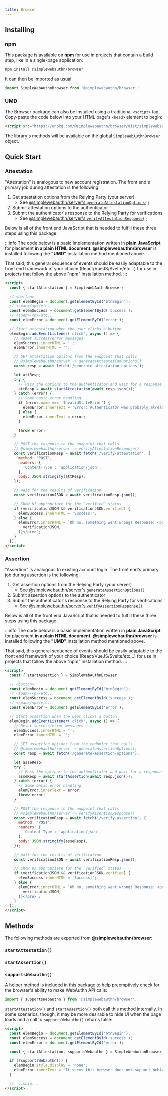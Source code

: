 ```yaml
---
title: Browser
---
```


## Installing

### npm

This package is available on **npm** for use in projects that contain a build step, like
in a single-page application:

```bash
npm install @simplewebauthn/browser
```

It can then be imported as usual:

```js
import SimpleWebAuthnBrowser from '@simplewebauthn/browser';
```

### UMD

The Browser package can also be installed using a traditional `<script>` tag. Copy-paste the code below into your HTML page's `<head>` element to begin:

```html
<script src="https://unpkg.com/@simplewebauthn/browser/dist/simplewebauthn-browser.min.js"></script>
```

The library's methods will be available on the global `SimpleWebAuthnBrowser` object.

## Quick Start

### Attestation

"Attestation" is analogous to new account registration. The front end's primary job during attestation is the following:

1. Get attestation options from the Relying Party (your server)
    - See [@simplewebauthn/server's `generateAttestationOptions()`](packages/server.md#1-generate-attestation-options)
2. Submit attestation options to the authenticator
3. Submit the authenticator's response to the Relying Party for verifications
    - See [@simplewebauthn/server's `verifyAttestationResponse()`](packages/server.md#2-verify-attestation-response)

Below is all of the front end JavaScript that is needed to fulfill these three steps using this package:

:::info
The code below is a basic implementation written in **plain JavaScript** for placement **in a plain HTML document**. **@simplewebauthn/browser** is installed following the **"UMD"** installation method mentioned above.

That said, this general sequence of events should be easily adaptable to the front end framework of your choice (React/VueJS/Svelte/etc...) for use in projects that follow the above "npm" installation method.
:::

```html
<script>
  const { startAttestation } = SimpleWebAuthnBrowser;

  // <button>
  const elemBegin = document.getElementById('btnBegin');
  // <span>/<p>/etc...
  const elemSuccess = document.getElementById('success');
  // <span>/<p>/etc...
  const elemError = document.getElementById('error');

  // Start attestation when the user clicks a button
  elemBegin.addEventListener('click', async () => {
    // Reset success/error messages
    elemSuccess.innerHTML = '';
    elemError.innerHTML = '';

    // GET attestation options from the endpoint that calls
    // @simplewebauthn/server -> generateAttestationOptions()
    const resp = await fetch('/generate-attestation-options');

    let attResp;
    try {
      // Pass the options to the authenticator and wait for a response
      attResp = await startAttestation(await resp.json());
    } catch (error) {
      // Some basic error handling
      if (error.name === 'InvalidStateError') {
        elemError.innerText = 'Error: Authenticator was probably already registered by user';
      } else {
        elemError.innerText = error;
      }

      throw error;
    }

    // POST the response to the endpoint that calls
    // @simplewebauthn/server -> verifyAttestationResponse()
    const verificationResp = await fetch('/verify-attestation', {
      method: 'POST',
      headers: {
        'Content-Type': 'application/json',
      },
      body: JSON.stringify(attResp),
    });

    // Wait for the results of verification
    const verificationJSON = await verificationResp.json();

    // Show UI appropriate for the `verified` status
    if (verificationJSON && verificationJSON.verified) {
      elemSuccess.innerHTML = 'Success!';
    } else {
      elemError.innerHTML = `Oh no, something went wrong! Response: <pre>${JSON.stringify(
        verificationJSON,
      )}</pre>`;
    }
  });
</script>
```

### Assertion

"Assertion" is analogous to existing account login. The front end's primary job during assertion is the following:

1. Get assertion options from the Relying Party (your server)
    - See [@simplewebauthn/server's `generateAssertionOptions()`](packages/server.md#1-generate-assertion-options)
2. Submit assertion options to the authenticator
3. Submit the authenticator's response to the Relying Party for verifications
    - See [@simplewebauthn/server's `verifyAssertionResponse()`](packages/server.md#2-verify-assertion-response)

Below is all of the front end JavaScript that is needed to fulfill these three steps using this package:

:::info
The code below is a basic implementation written in **plain JavaScript** for placement **in a plain HTML document**. **@simplewebauthn/browser** is installed following the **"UMD"** installation method mentioned above.

That said, this general sequence of events should be easily adaptable to the front end framework of your choice (React/VueJS/Svelte/etc...) for use in projects that follow the above "npm" installation method.
:::

```html
<script>
  const { startAssertion } = SimpleWebAuthnBrowser;

  // <button>
  const elemBegin = document.getElementById('btnBegin');
  // <span>/<p>/etc...
  const elemSuccess = document.getElementById('success');
  // <span>/<p>/etc...
  const elemError = document.getElementById('error');

  // Start assertion when the user clicks a button
  elemBegin.addEventListener('click', async () => {
    // Reset success/error messages
    elemSuccess.innerHTML = '';
    elemError.innerHTML = '';

    // GET assertion options from the endpoint that calls
    // @simplewebauthn/server -> generateAssertionOptions()
    const resp = await fetch('/generate-assertion-options');

    let asseResp;
    try {
      // Pass the options to the authenticator and wait for a response
      asseResp = await startAssertion(await resp.json());
    } catch (error) {
      // Some basic error handling
      elemError.innerText = error;
      throw error;
    }

    // POST the response to the endpoint that calls
    // @simplewebauthn/server -> verifyAssertionResponse()
    const verificationResp = await fetch('/verify-assertion', {
      method: 'POST',
      headers: {
        'Content-Type': 'application/json',
      },
      body: JSON.stringify(asseResp),
    });

    // Wait for the results of verification
    const verificationJSON = await verificationResp.json();

    // Show UI appropriate for the `verified` status
    if (verificationJSON && verificationJSON.verified) {
      elemSuccess.innerHTML = 'Success!';
    } else {
      elemError.innerHTML = `Oh no, something went wrong! Response: <pre>${JSON.stringify(
        verificationJSON,
      )}</pre>`;
    }
  });
</script>
```

## Methods

The following methods are exported from **@simplewebauthn/browser**:

### `startAttestation()`


### `startAssertion()`


### `supportsWebauthn()`

A helper method is included in this package to help preemptively check for the browser's ability to make WebAuthn API calls:

```js
import { supportsWebauthn } from '@simplewebauthn/browser';
```

`startAttestation()` and `startAssertion()` both call this method internally. In some scenarios, though, it may be more desirable to hide UI when the page loads and a call to `supportsWebauthn()` returns false:

```html
<script>
  const elemBegin = document.getElementById('btnBegin');
  const elemSuccess = document.getElementById('success');
  const elemError = document.getElementById('error');

  const { startAttestation, supportsWebauthn } = SimpleWebAuthnBrowser;

  if (!supportsWebauthn()) {
    elemBegin.style.display = 'none';
    elemError.innerText = 'It seems this browser does not support WebAuthn...';
  }

  // ...snip...
</script>
```
